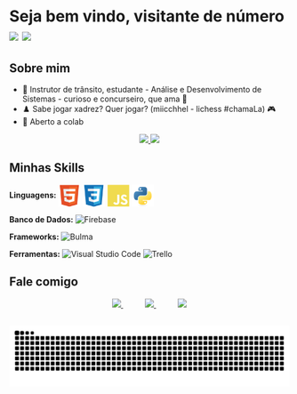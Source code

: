 # Seja bem vindo, visitante de número <img alingn="center" src="https://profile-counter.glitch.me/Miicchhel/count.svg" /> <img src="https://emojipedia-us.s3.amazonaws.com/source/skype/289/vulcan-salute_1f596.png" width="60px"></h2>

<!--
&nbsp; ![](https://visitor-badge.glitch.me/badge?page_id=Miicchhel.Miicchhel&style=flat-square&color=0088cc)

-->

## Sobre mim

- 🌱 Instrutor de trânsito, estudante - Análise e Desenvolvimento de Sistemas - curioso e concurseiro, que ama 🐶 
- ♟️ Sabe jogar xadrez? Quer jogar? (miicchhel - lichess #chamaLa) 🎮
- 👯 Aberto a colab



<div align="center">
  <a href="https://github.com/Miicchhel">
    <img height="180em" src="https://github-readme-stats.vercel.app/api?username=Miicchhel&show_icons=true&theme=dracula"/>
    <img height="180em" src="https://github-readme-stats.vercel.app/api/top-langs/?username=Miicchhel&layout=compact&langs_count=7&theme=dracula"/>
  </a>
</div>

## Minhas Skills
**Linguagens:**
  <img align="center" alt="Michel-HTML" height="40" width="40" src="https://raw.githubusercontent.com/devicons/devicon/master/icons/html5/html5-original.svg">
  <img align="center" alt="Michel-CSS" height="40" width="40" src="https://raw.githubusercontent.com/devicons/devicon/master/icons/css3/css3-original.svg">
  <img align="center" alt="Michel-Js" height="40" width="40" src="https://raw.githubusercontent.com/devicons/devicon/master/icons/javascript/javascript-plain.svg">
  <img align="center" alt="Michel-Python" height="40" width="40" src="https://raw.githubusercontent.com/devicons/devicon/master/icons/python/python-original.svg">

**Banco de Dados:**
  ![Firebase](https://img.shields.io/badge/firebase-ffca28?style=for-the-badge&logo=firebase&logoColor=black)
  
**Frameworks:**
  ![Bulma](https://img.shields.io/badge/-Bulma-333333?style=for-the-badge&logo=bulma&logoColor=48c78e)
  
**Ferramentas:**
  ![Visual Studio Code](https://img.shields.io/badge/-Visual%20Studio%20Code-333333?style=for-the-badge&logo=visual-studio-code&logoColor=007ACC)
  ![Trello](https://img.shields.io/badge/-Trello-333333?style=for-the-badge&logo=trello&logoColor=007ACC)
  
  


## Fale comigo 

<p align="center">
    <a href="https://github.com/Miicchhel">
        <img  src="https://img.shields.io/badge/github-%23100000.svg?&style=for-the-badge&logo=github&logoColor=white&link=mailto:https://github.com/Miicchhel">
    </a>
    &nbsp;&nbsp;&nbsp;&nbsp;&nbsp;&nbsp;&nbsp;&nbsp;&nbsp;
    <a href="mailto:michel.ferreira.melo@gmail.com">
        <img src="https://img.shields.io/badge/gmail-D14836?&style=for-the-badge&logo=gmail&logoColor=white&link=mailto:michel.ferreira.melo@gmail.com">
    </a>
    &nbsp;&nbsp;&nbsp;&nbsp;&nbsp;&nbsp;&nbsp;&nbsp;&nbsp;
    <a href="https://www.linkedin.com/in/michel-ferreira-90746a54/">
        <img src="https://img.shields.io/badge/linkedin-%230077B5.svg?&style=for-the-badge&logo=linkedin&logoColor=white&link=mailto:https://www.linkedin.com/in/michel-ferreira-90746a54/">
    </a>
</p>

##
 
![Snake animation](https://github.com/Miicchhel/Miicchhel/blob/output/github-contribution-grid-snake.svg)
